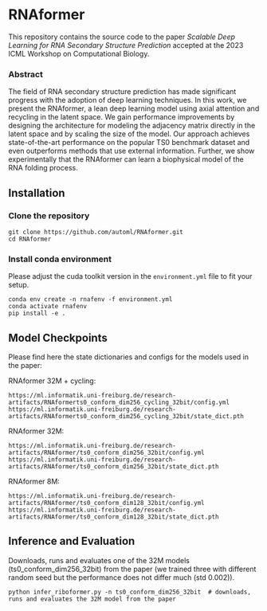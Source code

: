 # RNAformer

This repository contains the source code to the paper 
*Scalable Deep Learning for RNA Secondary Structure Prediction* 
accepted at the 2023 ICML Workshop on Computational Biology.

### Abstract

The field of RNA secondary structure prediction has made significant progress with the adoption of deep learning techniques. In this work, we present the RNAformer, a lean deep learning model using axial attention and recycling in the latent space. We gain performance improvements by designing the architecture for modeling the adjacency matrix directly in the latent space and by scaling the size of the model. Our approach achieves state-of-the-art performance on the popular TS0 benchmark dataset and even outperforms methods that use external information. Further, we show experimentally that the RNAformer can learn a biophysical model of the RNA folding process.

## Installation

### Clone the repository

```
git clone https://github.com/automl/RNAformer.git
cd RNAformer
```

### Install conda environment 

Please adjust the cuda toolkit version in the `environment.yml` file to fit your setup. 
```
conda env create -n rnafenv -f environment.yml
conda activate rnafenv
pip install -e .
```

## Model Checkpoints

Please find here the state dictionaries and configs for the models used in the paper: 

RNAformer 32M + cycling:
```
https://ml.informatik.uni-freiburg.de/research-artifacts/RNAformerts0_conform_dim256_cycling_32bit/config.yml
https://ml.informatik.uni-freiburg.de/research-artifacts/RNAformerts0_conform_dim256_cycling_32bit/state_dict.pth
```

RNAformer 32M:
```
https://ml.informatik.uni-freiburg.de/research-artifacts/RNAformer/ts0_conform_dim256_32bit/config.yml
https://ml.informatik.uni-freiburg.de/research-artifacts/RNAformer/ts0_conform_dim256_32bit/state_dict.pth
```

RNAformer 8M:
```
https://ml.informatik.uni-freiburg.de/research-artifacts/RNAformer/ts0_conform_dim128_32bit/config.yml
https://ml.informatik.uni-freiburg.de/research-artifacts/RNAformer/ts0_conform_dim128_32bit/state_dict.pth
```



## Inference and Evaluation

Downloads, runs and evaluates one of the 32M models (ts0_conform_dim256_32bit) from the paper (we trained three with different random seed but the performance does not differ much (std 0.002)).

```
python infer_riboformer.py -n ts0_conform_dim256_32bit  # downloads, runs and evaluates the 32M model from the paper
```
